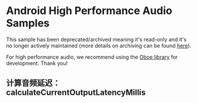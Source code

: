# Android High Performance Audio Samples

This sample has been deprecated/archived meaning it's read-only and it's no longer actively maintained (more details on archiving can be found [here][1]).

For high performance audio, we recommend using the [Oboe library][2] for development. Thank you!

[1]: https://help.github.com/en/articles/about-archiving-repositories
[2]: https://github.com/google/oboe

## 计算音频延迟：calculateCurrentOutputLatencyMillis
